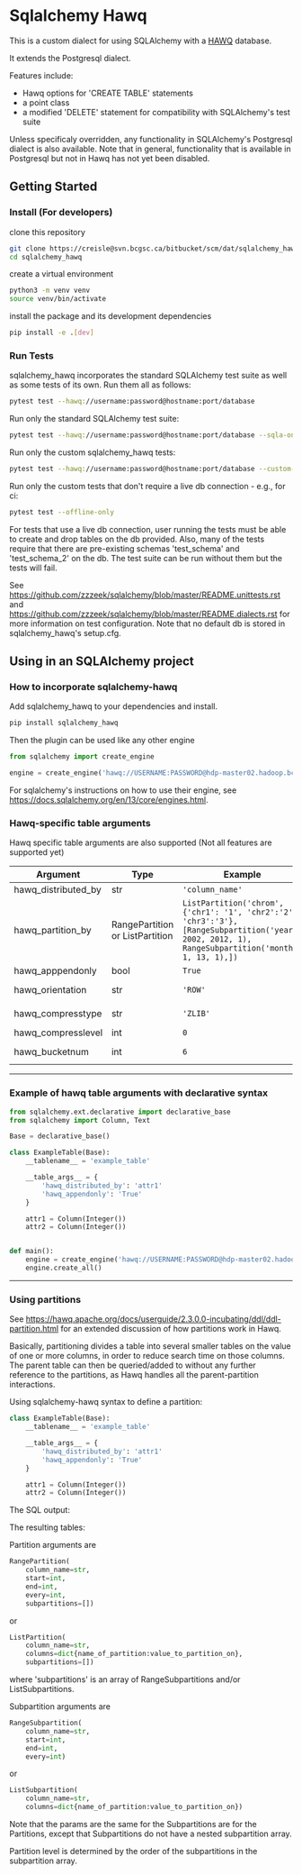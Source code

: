 
# Sqlalchemy Hawq

This is a custom dialect for using SQLAlchemy with a [HAWQ](http://hawq.apache.org/docs/userguide/2.3.0.0-incubating/tutorial/overview.html)
database.

It extends the Postgresql dialect.

Features include:
- Hawq options for 'CREATE TABLE' statements
- a point class
- a modified 'DELETE' statement for compatibility with SQLAlchemy's test suite

Unless specificaly overridden, any functionality in SQLAlchemy's Postgresql dialect
is also available. Note that in general, functionality that is available in Postgresql but not in
Hawq has not yet been disabled.


## Getting Started

### Install (For developers)


clone this repository

```bash
git clone https://creisle@svn.bcgsc.ca/bitbucket/scm/dat/sqlalchemy_hawq.git
cd sqlalchemy_hawq
```

create a virtual environment

```bash
python3 -m venv venv
source venv/bin/activate
```

install the package and its development dependencies

```bash
pip install -e .[dev]
```

### Run Tests

sqlalchemy_hawq incorporates the standard SQLAlchemy test suite as well as some tests
of its own. Run them all as follows:

```bash
pytest test --hawq://username:password@hostname:port/database
```

Run only the standard SQLAlchemy test suite:

```bash
pytest test --hawq://username:password@hostname:port/database --sqla-only
```

Run only the custom sqlalchemy_hawq tests:

```bash
pytest test --hawq://username:password@hostname:port/database --custom-only
```

Run only the custom tests that don't require a live db connection - e.g., for ci:

```bash
pytest test --offline-only
```

For tests that use a live db connection, user running the tests must be able to create and drop
tables on the db provided. Also, many of the tests require that there are pre-existing schemas
'test_schema' and 'test_schema_2' on the db. The test suite can be run without them but the tests
will fail.

See https://github.com/zzzeek/sqlalchemy/blob/master/README.unittests.rst and
https://github.com/zzzeek/sqlalchemy/blob/master/README.dialects.rst for more information on
test configuration. Note that no default db is stored in sqlalchemy_hawq's setup.cfg.



## Using in an SQLAlchemy project

### How to incorporate sqlalchemy-hawq

Add sqlalchemy_hawq to your dependencies and install.

```bash
pip install sqlalchemy_hawq
```

Then the plugin can be used like any other engine

```python
from sqlalchemy import create_engine

engine = create_engine('hawq://USERNAME:PASSWORD@hdp-master02.hadoop.bcgsc.ca:5432/test_refactor/')
```

For sqlalchemy's instructions on how to use their engine, see
https://docs.sqlalchemy.org/en/13/core/engines.html.


### Hawq-specific table arguments

Hawq specific table arguments are also supported (Not all features are supported yet)

| Argument | Type | Example | Notes |
|----------|------|---------|-------|
| hawq_distributed_by | str | `'column_name'` | |
| hawq_partition_by | RangePartition or ListPartition | `ListPartition('chrom', {'chr1': '1', 'chr2':'2', 'chr3':'3'}, [RangeSubpartition('year', 2002, 2012, 1), RangeSubpartition('month', 1, 13, 1),])` | Does not currently support range partitioning on dates |
| hawq_apppendonly | bool | `True` | |
| hawq_orientation | str | `'ROW'` | expects one of `{'ROW', 'PARQUET'}` |
| hawq_compresstype | str | `'ZLIB'` | expects one of `{'ZLIB', 'SNAPPY', 'GZIP', 'NONE'}` |
| hawq_compresslevel | int | `0` | expects an integer between 0-9 |
| hawq_bucketnum | int | `6` | expects an integer between 0 and `default_hash_table_bucket_number`

---

### Example of hawq table arguments with declarative syntax

```python
from sqlalchemy.ext.declarative import declarative_base
from sqlalchemy import Column, Text

Base = declarative_base()

class ExampleTable(Base):
    __tablename__ = 'example_table'

    __table_args__ = {
        'hawq_distributed_by': 'attr1'
        'hawq_appendonly': 'True'
    }

    attr1 = Column(Integer())
    attr2 = Column(Integer())


def main():
    engine = create_engine('hawq://USERNAME:PASSWORD@hdp-master02.hadoop.bcgsc.ca:5432/test_refactor/')
    engine.create_all()
```

---

### Using partitions

See https://hawq.apache.org/docs/userguide/2.3.0.0-incubating/ddl/ddl-partition.html for an
extended discussion of how partitions work in Hawq.

Basically, partitioning divides a table into several smaller tables on the value of one or more
columns, in order to reduce search time on those columns. The parent table can then be queried/added
to without any further reference to the partitions, as Hawq handles all the parent-partition
interactions.

Using sqlalchemy-hawq syntax to define a partition:

```python
class ExampleTable(Base):
    __tablename__ = 'example_table'

    __table_args__ = {
        'hawq_distributed_by': 'attr1'
        'hawq_appendonly': 'True'
    }

    attr1 = Column(Integer())
    attr2 = Column(Integer())

```

The SQL output:





The resulting tables:









Partition arguments are

```python
RangePartition(
    column_name=str,
    start=int,
    end=int,
    every=int,
    subpartitions=[])
```
or

```python
ListPartition(
    column_name=str,
    columns=dict{name_of_partition:value_to_partition_on},
    subpartitions=[])
```

where 'subpartitions' is an array of RangeSubpartitions and/or ListSubpartitions.

Subpartition arguments are


```python
RangeSubpartition(
    column_name=str,
    start=int,
    end=int,
    every=int)
```
or

```python
ListSubpartition(
    column_name=str,
    columns=dict{name_of_partition:value_to_partition_on})
```

Note that the params are the same for the Subpartitions are for the Partitions, except that
Subpartitions do not have a nested subpartition array.

Partition level is determined by the order of the subpartitions in the subpartition array.

